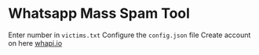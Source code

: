 # Whatsapp Mass Spam Tool

Enter number in `victims.txt`
Configure the `config.json` file
Create account on here <a href="https://whapi.io/">whapi.io</a>

